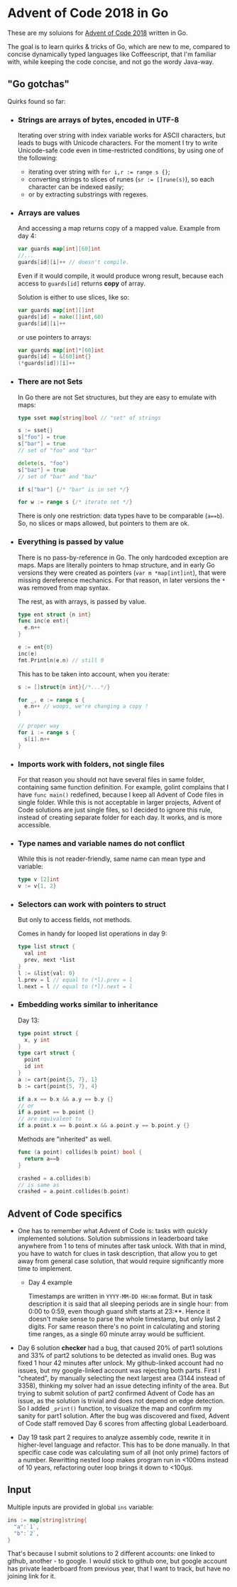 # Advent of Code 2018 in Go

These are my soluions for [Advent of Code 2018](https://adventofcode.com/2018/) written in Go.

The goal is to learn quirks & tricks of Go, which are new to me, compared to concise dynamically typed languages like Coffeescript, that I'm familiar with, while keeping the code concise, and not go the wordy Java-way.

## "Go gotchas"

Quirks found so far:

* ### Strings are **arrays of bytes**, encoded in **UTF-8**

  Iterating over string with index variable works for ASCII characters, but leads to bugs with Unicode characters. For the moment I try to write Unicode-safe code even in time-restricted conditions, by using one of the following:
  * iterating over string with `for i,r := range s {}`;
  * converting strings to slices of runes (`sr := []rune(s)`), so each character can be indexed easily;
  * or by extracting substrings with regexes.

* ### Arrays are **values**

  And accessing a map returns copy of a mapped value. Example from day 4:

  ```go
  var guards map[int][60]int
  //...
  guards[id][i]++ // doesn't compile.
  ```

  Even if it would compile, it would produce wrong result, because each access to `guards[id]` returns **copy** of array.

  Solution is either to use slices, like so:

  ```go
  var guards map[int][]int
  guards[id] = make([]int,60)
  guards[id][i]++
  ```

   or use pointers to arrays:

   ```go
   var guards map[int]*[60]int
   guards[id] = &[60]int{}
   (*guards[id])[i]++
   ```

* ### There are not Sets

  In Go there are not Set structures, but they are easy to emulate with maps:

  ```go
  type sset map[string]bool // "set" of strings

  s := sset{}
  s["foo"] = true
  s["bar"] = true
  // set of "foo" and "bar"

  delete(s, "foo")
  s["baz"] = true
  // set of "bar" and "baz"

  if s["bar"] {/* "bar" is in set */}

  for w := range s {/* iterate set */}
  ```

  There is only one restriction: data types have to be comparable (`a==b`). So, no slices or maps allowed, but pointers to them are ok.

* ### Everything is passed by value

  There is no pass-by-reference in Go. The only hardcoded exception are maps. Maps are literally pointers to hmap structure, and in early Go versions they were created as pointers (`var m *map[int]int`), that were missing dereference mechanics. For that reason, in later versions the `*` was removed from map syntax.

  The rest, as with arrays, is passed by value.

  ```go
  type ent struct {n int}
  func inc(e ent){
    e.n++
  }

  e := ent{0}
  inc(e)
  fmt.Println(e.n) // still 0
  ```

  This has to be taken into account, when you iterate:

  ```go
  s := []struct{n int}{/*...*/}

  for _, e := range s {
    e.n++ // woops, we're changing a copy !
  }

  // proper way
  for i := range s {
    s[i].n++
  }

  ```

* ### Imports work with folders, not single files

  For that reason you should not have several files in same folder, containing same function definition. For example, golint complains that I have `func main()` redefined, because I keep all Advent of Code files in single folder. While this is not acceptable in larger projects, Advent of Code solutions are just single files, so I decided to ignore this rule, instead of creating separate folder for each day. It works, and is more accessible.

* ### Type names and variable names do not conflict

  While this is not reader-friendly, same name can mean type and variable:

  ```go
  type v [2]int
  v := v{1, 2}
  ```

* ### Selectors can work with pointers to struct

  But only to access fields, not methods.

  Comes in handy for looped list operations in day 9:

  ```go
  type list struct {
    val int
    prev, next *list
  }
  l := &list{val: 0}
  l.prev = l // equal to (*l).prev = l
  l.next = l // equal to (*l).next = l
  ```

* ### Embedding works similar to inheritance

  Day 13:

  ```go
  type point struct {
    x, y int
  }
  type cart struct {
    point
    id int
  }
  a := cart{point{5, 7}, 1}
  b := cart{point{5, 7}, 4}

  if a.x == b.x && a.y == b.y {}
  // or
  if a.point == b.point {}
  // are equivalent to
  if a.point.x == b.point.x && a.point.y == b.point.y {}
  ```

  Methods are "inherited" as well.

  ```go
  func (a point) collides(b point) bool {
    return a==b
  }

  crashed = a.collides(b)
  // is same as
  crashed = a.point.collides(b.point)
  ```

## Advent of Code specifics

* One has to remember what Advent of Code is: tasks with quickly implemented solutions. Solution submissions in leaderboard take anywhere from 1 to tens of minutes after task unlock. With that in mind, you have to watch for clues in task description, that allow you to get away from general case solution, that would require significantly more time to implement.

  * Day 4 example

    Timestamps are written in `YYYY-MM-DD HH:mm` format. But in task description it is said that all sleeping periods are in single hour: from 0:00 to 0:59, even though guard shift starts at 23:**. Hence it doesn't make sense to parse the whole timestamp, but only last 2 digits. For same reason there's no point in calculating and storing time ranges, as a single 60 minute array would be sufficient.

* Day 6 solution **checker** had a bug, that caused 20% of part1 solutions and 33% of part2 solutions to be detected as invalid ones. Bug was fixed 1 hour 42 minutes after unlock. My github-linked account had no issues, but my google-linked account was rejecting both parts. First I "cheated", by manually selecting the next largest area (3144 instead of 3358), thinking my solver had an issue detecting infinity of the area. But trying to submit solution of part2 confirmed Advent of Code has an issue, as the solution is trivial and does not depend on edge detection. So I added `_print()` function, to visualize the map and confirm my sanity for part1 solution. After the bug was discovered and fixed, Advent of Code staff removed Day 6 scores from affecting global Leaderboard.

* Day 19 task part 2 requires to analyze assembly code, rewrite it in higher-level language and refactor. This has to be done manually. In that specific case code was calculating sum of all (not only prime) factors of a number. Rewritting nested loop makes program run in <100ms instead of 10 years, refactoring outer loop brings it down to <100µs.

## Input

Multiple inputs are provided in global `ins` variable:

```go
ins := map[string]string{
  "a":`1`,
  "b":`2`,
}
```

That's because I submit solutions to 2 different accounts: one linked to github, another - to google. I would stick to github one, but google account has private leaderboard from previous year, that I want to track, but have no joining link for it.
